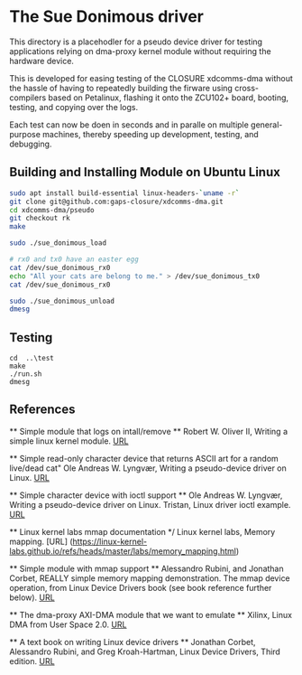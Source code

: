# The Sue Donimous driver

This directory is a placehodler for a pseudo device driver for testing
applications relying on dma-proxy kernel module without requiring the hardware
device.

This is developed for easing testing of the CLOSURE xdcomms-dma without the
hassle of having to repeatedly building the firware using cross-compilers
based on Petalinux,  flashing it onto the ZCU102+ board, booting, testing, and
copying over the logs.

Each test can now be doen in seconds and in paralle on multiple
general-purpose machines, thereby speeding up development, testing, and
debugging.

## Building and Installing Module on Ubuntu Linux 

```bash
sudo apt install build-essential linux-headers-`uname -r`
git clone git@github.com:gaps-closure/xdcomms-dma.git
cd xdcomms-dma/pseudo
git checkout rk
make

sudo ./sue_donimous_load

# rx0 and tx0 have an easter egg
cat /dev/sue_donimous_rx0 
echo "All your cats are belong to me." > /dev/sue_donimous_tx0
cat /dev/sue_donimous_rx0

sudo ./sue_donimous_unload
dmesg
```

## Testing

```
cd  ..\test
make
./run.sh
dmesg
```

## References

** Simple module that logs on intall/remove **
Robert W. Oliver II,  Writing a simple linux kernel module. 
[URL](https://blog.sourcerer.io/writing-a-simple-linux-kernel-module-d9dc3762c234)

** Simple read-only character device that returns ASCII art for a random live/dead cat"
Ole Andreas W. Lyngvær, Writing a pseudo-device driver on Linux.
[URL](https://lyngvaer.no/log/writing-pseudo-device-driver)

** Simple character device with ioctl support **
Ole Andreas W. Lyngvær, Writing a pseudo-device driver on Linux.
Tristan, Linux driver ioctl example.
[URL](https://github.com/Tristaan/linux-driver-ioctl-example)

** Linux kernel labs mmap documentation */
Linux kernel labs, Memory mapping.
[URL] (https://linux-kernel-labs.github.io/refs/heads/master/labs/memory_mapping.html)

** Simple module with mmap support **
Alessandro Rubini, and Jonathan Corbet, REALLY simple memory mapping demonstration.
The mmap device operation, from Linux Device Drivers book (see book reference further below).
[URL](https://github.com/martinezjavier/ldd3/blob/master/simple/simple.c)

** The dma-proxy AXI-DMA module that we want to emulate **
Xilinx, Linux DMA from User Space 2.0.
[URL](https://xilinx-wiki.atlassian.net/wiki/spaces/A/pages/1027702787/Linux+DMA+From+User+Space+2.0)

** A text book on writing Linux device drivers **
Jonathan Corbet, Alessandro Rubini, and Greg Kroah-Hartman, Linux Device Drivers, Third edition.
[URL](https://lwn.net/Kernel/LDD3/)


